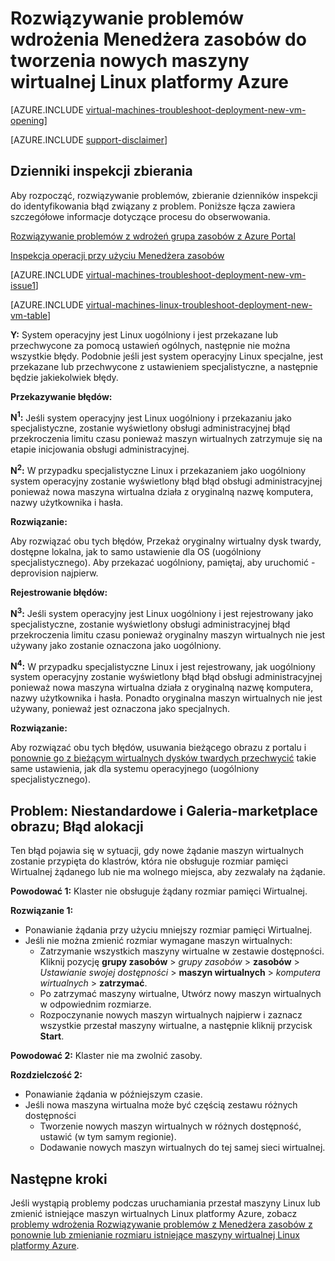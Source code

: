<properties
   pageTitle="Rozwiązywanie problemów z wdrażania maszyn wirtualnych Linux-Menedżera zasobów | Microsoft Azure"
   description="Rozwiązywanie problemów wdrożenia Menedżera zasobów w przypadku tworzenia nowej maszyny wirtualnej Linux platformy Azure"
   services="virtual-machines-linux, azure-resource-manager"
   documentationCenter=""
   authors="JiangChen79"
   manager="felixwu"
   editor=""
   tags="top-support-issue, azure-resource-manager"/>

<tags
  ms.service="virtual-machines-linux"
  ms.workload="na"
  ms.tgt_pltfrm="vm-linux"
  ms.devlang="na"
  ms.topic="article"
  ms.date="09/09/2016"
  ms.author="cjiang"/>

# <a name="troubleshoot-resource-manager-deployment-issues-with-creating-a-new-linux-virtual-machine-in-azure"></a>Rozwiązywanie problemów wdrożenia Menedżera zasobów do tworzenia nowych maszyny wirtualnej Linux platformy Azure

[AZURE.INCLUDE [virtual-machines-troubleshoot-deployment-new-vm-opening](../../includes/virtual-machines-troubleshoot-deployment-new-vm-opening-include.md)]

[AZURE.INCLUDE [support-disclaimer](../../includes/support-disclaimer.md)]

## <a name="collect-audit-logs"></a>Dzienniki inspekcji zbierania

Aby rozpocząć, rozwiązywanie problemów, zbieranie dzienników inspekcji do identyfikowania błąd związany z problem. Poniższe łącza zawiera szczegółowe informacje dotyczące procesu do obserwowania.

[Rozwiązywanie problemów z wdrożeń grupa zasobów z Azure Portal](../resource-manager-troubleshoot-deployments-portal.md)

[Inspekcja operacji przy użyciu Menedżera zasobów](../resource-group-audit.md)

[AZURE.INCLUDE [virtual-machines-troubleshoot-deployment-new-vm-issue1](../../includes/virtual-machines-troubleshoot-deployment-new-vm-issue1-include.md)]

[AZURE.INCLUDE [virtual-machines-linux-troubleshoot-deployment-new-vm-table](../../includes/virtual-machines-linux-troubleshoot-deployment-new-vm-table.md)]

**Y:** System operacyjny jest Linux uogólniony i jest przekazane lub przechwycone za pomocą ustawień ogólnych, następnie nie można wszystkie błędy. Podobnie jeśli jest system operacyjny Linux specjalne, jest przekazane lub przechwycone z ustawieniem specjalistyczne, a następnie będzie jakiekolwiek błędy.

**Przekazywanie błędów:**

**N<sup>1</sup>:** Jeśli system operacyjny jest Linux uogólniony i przekazaniu jako specjalistyczne, zostanie wyświetlony obsługi administracyjnej błąd przekroczenia limitu czasu ponieważ maszyn wirtualnych zatrzymuje się na etapie inicjowania obsługi administracyjnej.

**N<sup>2</sup>:** W przypadku specjalistyczne Linux i przekazaniem jako uogólniony system operacyjny zostanie wyświetlony błąd błąd obsługi administracyjnej ponieważ nowa maszyna wirtualna działa z oryginalną nazwę komputera, nazwy użytkownika i hasła.

**Rozwiązanie:**

Aby rozwiązać obu tych błędów, Przekaż oryginalny wirtualny dysk twardy, dostępne lokalna, jak to samo ustawienie dla OS (uogólniony specjalistycznego). Aby przekazać uogólniony, pamiętaj, aby uruchomić - deprovision najpierw.

**Rejestrowanie błędów:**

**N<sup>3</sup>:** Jeśli system operacyjny jest Linux uogólniony i jest rejestrowany jako specjalistyczne, zostanie wyświetlony obsługi administracyjnej błąd przekroczenia limitu czasu ponieważ oryginalny maszyn wirtualnych nie jest używany jako zostanie oznaczona jako uogólniony.

**N<sup>4</sup>:** W przypadku specjalistyczne Linux i jest rejestrowany, jak uogólniony system operacyjny zostanie wyświetlony błąd błąd obsługi administracyjnej ponieważ nowa maszyna wirtualna działa z oryginalną nazwę komputera, nazwy użytkownika i hasła. Ponadto oryginalna maszyn wirtualnych nie jest używany, ponieważ jest oznaczona jako specjalnych.

**Rozwiązanie:**

Aby rozwiązać obu tych błędów, usuwania bieżącego obrazu z portalu i [ponownie go z bieżącym wirtualnych dysków twardych przechwycić](virtual-machines-linux-capture-image.md) takie same ustawienia, jak dla systemu operacyjnego (uogólniony specjalistycznego).

## <a name="issue-custom-gallery-marketplace-image-allocation-failure"></a>Problem: Niestandardowe i Galeria-marketplace obrazu; Błąd alokacji
Ten błąd pojawia się w sytuacji, gdy nowe żądanie maszyn wirtualnych zostanie przypięta do klastrów, która nie obsługuje rozmiar pamięci Wirtualnej żądanego lub nie ma wolnego miejsca, aby zezwalały na żądanie.

**Powodować 1:** Klaster nie obsługuje żądany rozmiar pamięci Wirtualnej.

**Rozwiązanie 1:**

- Ponawianie żądania przy użyciu mniejszy rozmiar pamięci Wirtualnej.
- Jeśli nie można zmienić rozmiar wymagane maszyn wirtualnych:
  - Zatrzymanie wszystkich maszyny wirtualne w zestawie dostępności.
  Kliknij pozycję **grupy zasobów** > *grupy zasobów* > **zasobów** > *Ustawianie swojej dostępności* > **maszyn wirtualnych** > *komputera wirtualnych* > **zatrzymać**.
  - Po zatrzymać maszyny wirtualne, Utwórz nowy maszyn wirtualnych w odpowiednim rozmiarze.
  - Rozpoczynanie nowych maszyn wirtualnych najpierw i zaznacz wszystkie przestał maszyny wirtualne, a następnie kliknij przycisk **Start**.

**Powodować 2:** Klaster nie ma zwolnić zasoby.

**Rozdzielczość 2:**

- Ponawianie żądania w późniejszym czasie.
- Jeśli nowa maszyna wirtualna może być częścią zestawu różnych dostępności
  - Tworzenie nowych maszyn wirtualnych w różnych dostępność, ustawić (w tym samym regionie).
  - Dodawanie nowych maszyn wirtualnych do tej samej sieci wirtualnej.

## <a name="next-steps"></a>Następne kroki
Jeśli wystąpią problemy podczas uruchamiania przestał maszyny Linux lub zmienić istniejące maszyn wirtualnych Linux platformy Azure, zobacz [problemy wdrożenia Rozwiązywanie problemów z Menedżera zasobów z ponownie lub zmienianie rozmiaru istniejące maszyny wirtualnej Linux platformy Azure](virtual-machines-linux-restart-resize-error-troubleshooting.md).
